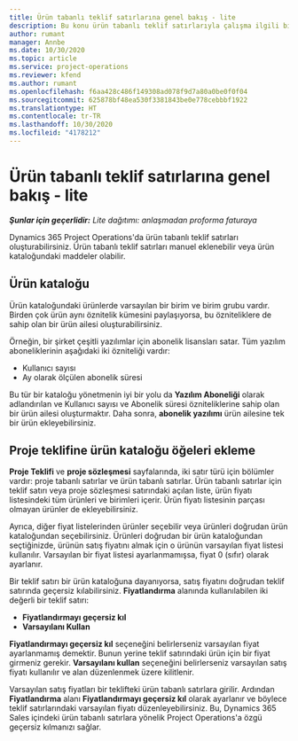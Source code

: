 ```yaml
---
title: Ürün tabanlı teklif satırlarına genel bakış - lite
description: Bu konu ürün tabanlı teklif satırlarıyla çalışma ilgili bilgi sağlar.
author: rumant
manager: Annbe
ms.date: 10/30/2020
ms.topic: article
ms.service: project-operations
ms.reviewer: kfend
ms.author: rumant
ms.openlocfilehash: f6aa428c486f149308ad078f9d7a80a0be0f0f04
ms.sourcegitcommit: 625878bf48ea530f3381843be0e778cebbbf1922
ms.translationtype: HT
ms.contentlocale: tr-TR
ms.lasthandoff: 10/30/2020
ms.locfileid: "4178212"
---
```

# <a name="product-based-quote-lines-overview---lite"></a>Ürün tabanlı teklif satırlarına genel bakış - lite

_**Şunlar için geçerlidir:** Lite dağıtımı: anlaşmadan proforma faturaya_

Dynamics 365 Project Operations'da ürün tabanlı teklif satırları oluşturabilirsiniz. Ürün tabanlı teklif satırları manuel eklenebilir veya ürün kataloğundaki maddeler olabilir.

## <a name="product-catalog"></a>Ürün kataloğu

Ürün kataloğundaki ürünlerde varsayılan bir birim ve birim grubu vardır. Birden çok ürün aynı öznitelik kümesini paylaşıyorsa, bu özniteliklere de sahip olan bir ürün ailesi oluşturabilirsiniz. 

Örneğin, bir şirket çeşitli yazılımlar için abonelik lisansları satar. Tüm yazılım aboneliklerinin aşağıdaki iki özniteliği vardır:

- Kullanıcı sayısı
- Ay olarak ölçülen abonelik süresi

Bu tür bir kataloğu yönetmenin iyi bir yolu da **Yazılım Aboneliği** olarak adlandırılan ve Kullanıcı sayısı ve Abonelik süresi özniteliklerine sahip olan bir ürün ailesi oluşturmaktır. Daha sonra, **abonelik yazılımı** ürün ailesine tek bir ürün ekleyebilirsiniz.

## <a name="add-product-catalog-items-to-a-project-quote"></a>Proje teklifine ürün kataloğu öğeleri ekleme

**Proje Teklifi** ve **proje sözleşmesi** sayfalarında, iki satır türü için bölümler vardır: proje tabanlı satırlar ve ürün tabanlı satırlar. Ürün tabanlı satırlar için teklif satırı veya proje sözleşmesi satırındaki açılan liste, ürün fiyatı listesindeki tüm ürünleri ve birimleri içerir. Ürün fiyatı listesinin parçası olmayan ürünler de ekleyebilirsiniz.

Ayrıca, diğer fiyat listelerinden ürünler seçebilir veya ürünleri doğrudan ürün kataloğundan seçebilirsiniz. Ürünleri doğrudan bir ürün kataloğundan seçtiğinizde, ürünün satış fiyatını almak için o ürünün varsayılan fiyat listesi kullanılır. Varsayılan bir fiyat listesi ayarlanmamışsa, fiyat 0 (sıfır) olarak ayarlanır.

Bir teklif satırı bir ürün kataloğuna dayanıyorsa, satış fiyatını doğrudan teklif satırında geçersiz kılabilirsiniz. **Fiyatlandırma** alanında kullanılabilen iki değerli bir teklif satırı:

- **Fiyatlandırmayı geçersiz kıl**
- **Varsayılanı Kullan**

**Fiyatlandırmayı geçersiz kıl** seçeneğini belirlerseniz varsayılan fiyat ayarlanmamış demektir. Bunun yerine teklif satırındaki ürün için bir fiyat girmeniz gerekir. **Varsayılanı kullan** seçeneğini belirlerseniz varsayılan satış fiyatı kullanılır ve alan düzenlenmek üzere kilitlenir.

Varsayılan satış fiyatları bir teklifteki ürün tabanlı satırlara girilir. Ardından **Fiyatlandırma** alanı **Fiyatlandırmayı geçersiz kıl** olarak ayarlanır ve böylece teklif satırlarındaki varsayılan fiyatı düzenleyebilirsiniz. Bu, Dynamics 365 Sales içindeki ürün tabanlı satırlara yönelik Project Operations'a özgü geçersiz kılmanızı sağlar.
